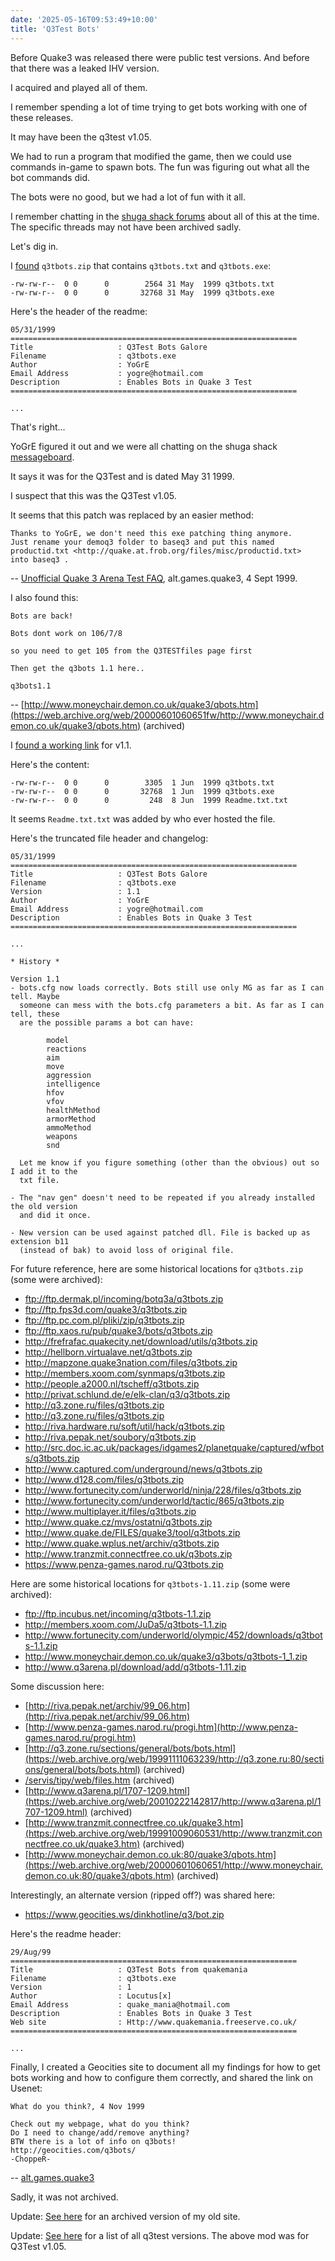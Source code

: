 ```yaml
---
date: '2025-05-16T09:53:49+10:00'
title: 'Q3Test Bots'
---
```


Before Quake3 was released there were public test versions. And before that there was a leaked IHV version.

I acquired and played all of them.

I remember spending a lot of time trying to get bots working with one of these releases.

It may have been the q3test v1.05.

We had to run a program that modified the game, then we could use commands in-game to spawn bots. The fun was figuring out what all the bot commands did.

The bots were no good, but we had a lot of fun with it all.

I remember chatting in the [shuga shack forums](https://web.archive.org/web/19991001204309/http://www.shugashack.com/msgboard/quake1.htm) about all of this at the time. The specific threads may not have been archived sadly.

Let's dig in.

I [found](https://discmaster.textfiles.com/browse/23382/Chip_1999-12_cd.bin/servis/tipy/web/soubory/q3tbots.zip) `q3tbots.zip` that contains `q3tbots.txt` and `q3tbots.exe`:

```text
-rw-rw-r--  0 0      0        2564 31 May  1999 q3tbots.txt
-rw-rw-r--  0 0      0       32768 31 May  1999 q3tbots.exe
```

Here's the header of the readme:

```text
05/31/1999
================================================================
Title                   : Q3Test Bots Galore
Filename                : q3tbots.exe
Author                  : YoGrE
Email Address           : yogre@hotmail.com
Description             : Enables Bots in Quake 3 Test
================================================================

...
```

That's right...

YoGrE figured it out and we were all chatting on the shuga shack [messageboard](https://web.archive.org/web/19991114183603/http://shugashack.com:80/msgboard/quake3.htm).

It says it was for the Q3Test and is dated May 31 1999.

I suspect that this was the Q3Test v1.05.

It seems that this patch was replaced by an easier method:

```text
Thanks to YoGrE, we don't need this exe patching thing anymore.
Just rename your demoq3 folder to baseq3 and put this named
productid.txt <http://quake.at.frob.org/files/misc/productid.txt>
into baseq3 .
```

-- [Unofficial Quake 3 Arena Test FAQ](https://groups.google.com/g/alt.games.quake3/c/jXvkX7la-UQ), alt.games.quake3, 4 Sept 1999.

I also found this:

```text
Bots are back!

Bots dont work on 106/7/8

so you need to get 105 from the Q3TESTfiles page first

Then get the q3bots 1.1 here..

q3bots1.1
```

-- [http://www.moneychair.demon.co.uk/quake3/qbots.htm](https://web.archive.org/web/20000601060651fw/http://www.moneychair.demon.co.uk/quake3/qbots.htm) (archived)

I [found a working link](https://web.archive.org/web/20120309021345/http://www.fortunecity.com/underworld/olympic/452/downloads/q3tbots-1.1.zip) for v1.1.

Here's the content:

```text
-rw-rw-r--  0 0      0        3305  1 Jun  1999 q3tbots.txt
-rw-rw-r--  0 0      0       32768  1 Jun  1999 q3tbots.exe
-rw-rw-r--  0 0      0         248  8 Jun  1999 Readme.txt.txt
```

It seems `Readme.txt.txt` was added by who ever hosted the file.

Here's the truncated file header and changelog:

```text
05/31/1999
================================================================
Title                   : Q3Test Bots Galore
Filename                : q3tbots.exe
Version                 : 1.1
Author                  : YoGrE
Email Address           : yogre@hotmail.com
Description             : Enables Bots in Quake 3 Test
================================================================

...

* History *

Version 1.1
- bots.cfg now loads correctly. Bots still use only MG as far as I can tell. Maybe
  someone can mess with the bots.cfg parameters a bit. As far as I can tell, these
  are the possible params a bot can have:

        model
        reactions
        aim
        move
        aggression
        intelligence
        hfov
        vfov
        healthMethod
        armorMethod
        ammoMethod
        weapons
        snd

  Let me know if you figure something (other than the obvious) out so I add it to the
  txt file.

- The "nav gen" doesn't need to be repeated if you already installed the old version
  and did it once.

- New version can be used against patched dll. File is backed up as extension b11
  (instead of bak) to avoid loss of original file.
```

For future reference, here are some historical locations for `q3tbots.zip` (some were archived):

* ftp://ftp.dermak.pl/incoming/botq3a/q3tbots.zip
* ftp://ftp.fps3d.com/quake3/q3tbots.zip
* ftp://ftp.pc.com.pl/pliki/zip/q3tbots.zip
* ftp://ftp.xaos.ru/pub/quake3/bots/q3tbots.zip
* http://frefrafac.quakecity.net/download/utils/q3tbots.zip
* http://hellborn.virtualave.net/q3tbots.zip
* http://mapzone.quake3nation.com/files/q3tbots.zip
* http://members.xoom.com/synmaps/q3tbots.zip
* http://people.a2000.nl/tscheff/q3tbots.zip
* http://privat.schlund.de/e/elk-clan/q3/q3tbots.zip
* http://q3.zone.ru/files/q3tbots.zip
* http://q3.zone.ru/files/q3tbots.zip
* http://riva.hardware.ru/soft/util/hack/q3tbots.zip
* http://riva.pepak.net/soubory/q3tbots.zip
* http://src.doc.ic.ac.uk/packages/idgames2/planetquake/captured/wfbots/q3tbots.zip
* http://www.captured.com/underground/news/q3tbots.zip
* http://www.d128.com/files/q3tbots.zip
* http://www.fortunecity.com/underworld/ninja/228/files/q3tbots.zip
* http://www.fortunecity.com/underworld/tactic/865/q3tbots.zip
* http://www.multiplayer.it/files/q3tbots.zip
* http://www.quake.cz/mvs/ostatni/q3tbots.zip
* http://www.quake.de/FILES/quake3/tool/q3tbots.zip
* http://www.quake.wplus.net/archiv/q3tbots.zip
* http://www.tranzmit.connectfree.co.uk/q3bots.zip
* https://www.penza-games.narod.ru/Q3tbots.zip

Here are some historical locations for `q3tbots-1.11.zip`  (some were archived):

* ftp://ftp.incubus.net/incoming/q3tbots-1.1.zip
* http://members.xoom.com/JuDa5/q3tbots-1.1.zip
* http://www.fortunecity.com/underworld/olympic/452/downloads/q3tbots-1.1.zip
* http://www.moneychair.demon.co.uk/quake3/q3bots/q3tbots-1_1.zip
* http://www.q3arena.pl/download/add/q3tbots-1.11.zip

Some discussion here:

* [http://riva.pepak.net/archiv/99_06.htm](http://riva.pepak.net/archiv/99_06.htm)
* [http://www.penza-games.narod.ru/progi.htm](http://www.penza-games.narod.ru/progi.htm)
* [http://q3.zone.ru/sections/general/bots/bots.html](https://web.archive.org/web/19991111063239/http://q3.zone.ru:80/sections/general/bots/bots.html) (archived)
* [/servis/tipy/web/files.htm](https://discmaster.textfiles.com/view/23382/Chip_1999-12_cd.bin/servis/tipy/web/files.htm) (archived)
* [http://www.q3arena.pl/1707-1209.html](https://web.archive.org/web/20010222142817/http://www.q3arena.pl/1707-1209.html) (archived)
* [http://www.tranzmit.connectfree.co.uk/quake3.htm](https://web.archive.org/web/19991009060531/http://www.tranzmit.connectfree.co.uk/quake3.htm) (archived)
* [http://www.moneychair.demon.co.uk:80/quake3/qbots.htm](https://web.archive.org/web/20000601060651/http://www.moneychair.demon.co.uk:80/quake3/qbots.htm) (archived)

Interestingly, an alternate version (ripped off?) was shared here:

* https://www.geocities.ws/dinkhotline/q3/bot.zip

Here's the readme header:

```text
29/Aug/99
================================================================
Title                   : Q3Test Bots from quakemania
Filename                : q3tbots.exe
Version                 : 1
Author                  : Locutus[x]
Email Address           : quake_mania@hotmail.com
Description             : Enables Bots in Quake 3 Test
Web site                : Http://www.quakemania.freeserve.co.uk/
================================================================

...
```


Finally, I created a Geocities site to document all my findings for how to get bots working and how to configure them correctly, and shared the link on Usenet:

```text
What do you think?, 4 Nov 1999

Check out my webpage, what do you think?
Do I need to change/add/remove anything?
BTW there is a lot of info on q3bots!
http://geocities.com/q3bots/
-ChoppeR-
```

-- [alt.games.quake3](https://groups.google.com/g/alt.games.quake3/c/ccjVDoyjZ84/m/ElB0HqBI3GcJ)

Sadly, it was not archived.

Update: [See here](/blog/posts/chopper-land/) for an archived version of my old site.

Update: [See here](/blog/posts/q3-test-versions/) for a list of all q3test versions. The above mod was for Q3Test v1.05.

